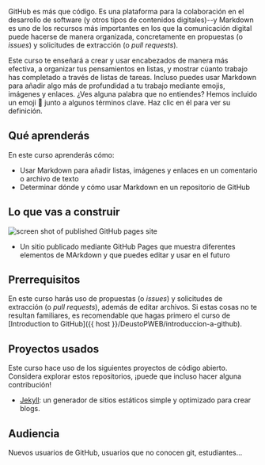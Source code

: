 GitHub es más que código. Es una plataforma para la colaboración en el desarrollo de software (y otros tipos de contenidos digitales)--y Markdown es uno de los recursos más importantes en los que la comunicación digital puede hacerse de manera organizada, concretamente en propuestas (o _issues_) y solicitudes de extracción (o _pull requests_).

Este curso te enseñará a crear y usar encabezados de manera más efectiva, a organizar tus pensamientos en listas, y mostrar cúanto trabajo has completado a través de listas de tareas. Incluso puedes usar Markdown para añadir algo más de profundidad a tu trabajo mediante emojis, imágenes y enlaces. ¿Ves alguna palabra que no entiendes? Hemos incluido un emoji 📖 junto a algunos términos clave. Haz clic en él para ver su definición.


## Qué aprenderás

En este curso aprenderás cómo:

- Usar Markdown para añadir listas, imágenes y enlaces en un comentario o archivo de texto
- Determinar dónde y cómo usar Markdown en un repositorio de GitHub

## Lo que vas a construir

![screen shot of published GitHub pages site](https://user-images.githubusercontent.com/9906718/75548040-897db800-5a2c-11ea-9636-80658fa3fc7e.png)

- Un sitio publicado mediante GitHub Pages que muestra diferentes elementos de MArkdown y que puedes editar y usar en el futuro

## Prerrequisitos

En este curso harás uso de propuestas (o _issues_) y solicitudes de extracción (o _pull requests_), además de editar archivos. Si estas cosas no te resultan familiares, es recomendable que hagas primero el curso de [Introduction to GitHub]({{ host }}/DeustoPWEB/introduccion-a-github).

## Proyectos usados
Este curso hace uso de los siguientes proyectos de código abierto. Considera explorar estos repositorios, ¡puede que incluso hacer alguna contribución!

- [Jekyll](https://github.com/jekyll/jekyll): un generador de sitios estáticos simple y optimizado para crear blogs.

## Audiencia
Nuevos usuarios de GitHub, usuarios que no conocen git, estudiantes...
